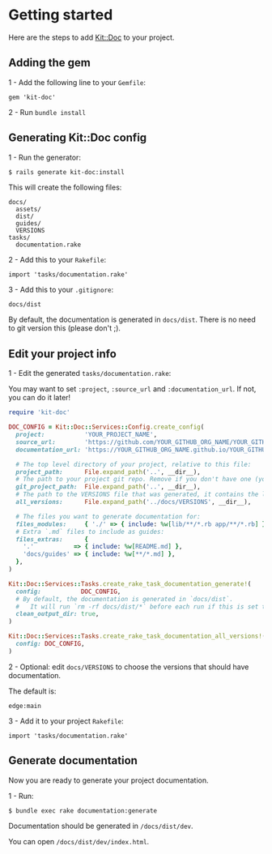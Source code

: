 [Kit::Doc]: https://github.com/rubykit/kit/tree/main/libraries/kit-doc

# Getting started

Here are the steps to add [Kit::Doc] to your project.

## Adding the gem

1 - Add the following line to your `Gemfile`:

  ```
  gem 'kit-doc'
  ```

2 - Run `bundle install`

## Generating Kit::Doc config

1 - Run the generator:

```sh
$ rails generate kit-doc:install
```

This will create the following files:
```
docs/
  assets/
  dist/
  guides/
  VERSIONS
tasks/
  documentation.rake
```

2 - Add this to your `Rakefile`:
```
import 'tasks/documentation.rake'
```

3 - Add this to your `.gitignore`:
```
docs/dist
```

By default, the documentation is generated in `docs/dist`. There is no need to git version this (please don't ;).


## Edit your project info

1 - Edit the generated `tasks/documentation.rake`:

You may want to set `:project`, `:source_url` and `:documentation_url`. If not, you can do it later!

```ruby
require 'kit-doc'

DOC_CONFIG = Kit::Doc::Services::Config.create_config(
  project:           'YOUR_PROJECT_NAME',
  source_url:        'https://github.com/YOUR_GITHUB_ORG_NAME/YOUR_GITHUB_REPO_NAME',
  documentation_url: 'https://YOUR_GITHUB_ORG_NAME.github.io/YOUR_GITHUB_REPO_NAME',

  # The top level directory of your project, relative to this file:
  project_path:      File.expand_path('..', __dir__),
  # The path to your project git repo. Remove if you don't have one (you should though ;).
  git_project_path:  File.expand_path('..', __dir__),
  # The path to the VERSIONS file that was generated, it contains the list of versions to generate documentation for.
  all_versions:      File.expand_path('../docs/VERSIONS', __dir__),

  # The files you want to generate documentation for:
  files_modules:     { './' => { include: %w[lib/**/*.rb app/**/*.rb] },
  # Extra `.md` files to include as guides:
  files_extras:      {
    '.'           => { include: %w[README.md] },
    'docs/guides' => { include: %w[**/*.md] },
  },
)

Kit::Doc::Services::Tasks.create_rake_task_documentation_generate!(
  config:           DOC_CONFIG,
  # By default, the documentation is generated in `docs/dist`.
  #   It will run `rm -rf docs/dist/*` before each run if this is set to true.
  clean_output_dir: true,
)

Kit::Doc::Services::Tasks.create_rake_task_documentation_all_versions!(
  config: DOC_CONFIG,
)
```

2 - Optional: edit `docs/VERSIONS` to choose the versions that should have documentation.

The default is:
```
edge:main
```

3 - Add it to your project `Rakefile`:
```
import 'tasks/documentation.rake'
```

## Generate documentation

Now you are ready to generate your project documentation.

1 - Run:

```shell
$ bundle exec rake documentation:generate
```

Documentation should be generated in `/docs/dist/dev`.

You can open `/docs/dist/dev/index.html`.